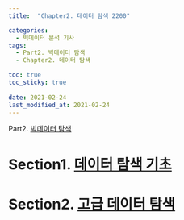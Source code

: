 ```yaml
---
title:  "Chapter2. 데이터 탐색 2200"

categories:
  - 빅데이터 분석 기사
tags:
  - Part2. 빅데이터 탐색
  - Chapter2. 데이터 탐색

toc: true
toc_sticky: true
 
date: 2021-02-24
last_modified_at: 2021-02-24
---
```


Part2. [빅데이터 탐색]()

# Section1. [데이터 탐색 기초]()

# Section2. [고급 데이터 탐색]()

